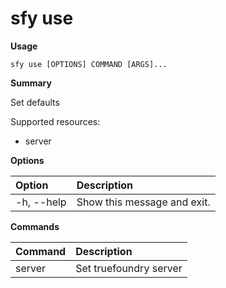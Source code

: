 # sfy use

**Usage**

`sfy use [OPTIONS] COMMAND [ARGS]...`

**Summary**

Set defaults

Supported resources:
- server

**Options**

| **Option** | **Description** |
| :--- | :--- |
| -h, --help | Show this message and exit. |

**Commands**

| **Command** | **Description** |
| :--- | :--- |
| server | Set truefoundry server |
